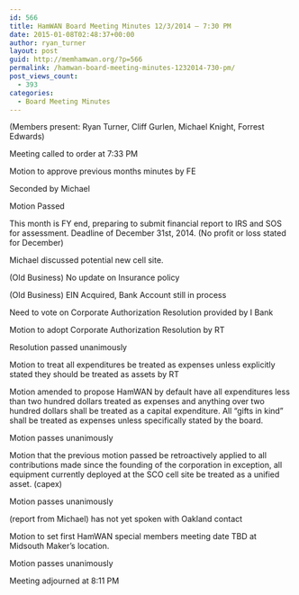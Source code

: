 ```yaml
---
id: 566
title: HamWAN Board Meeting Minutes 12/3/2014 – 7:30 PM
date: 2015-01-08T02:48:37+00:00
author: ryan_turner
layout: post
guid: http://memhamwan.org/?p=566
permalink: /hamwan-board-meeting-minutes-1232014-730-pm/
post_views_count:
  - 393
categories:
  - Board Meeting Minutes
---
```

(Members present: Ryan Turner, Cliff Gurlen, Michael Knight, Forrest Edwards)

Meeting called to order at 7:33 PM
  
Motion to approve previous months minutes by FE
  
Seconded by Michael
  
Motion Passed
  
This month is FY end, preparing to submit financial report to IRS and SOS for assessment. Deadline of December 31st, 2014. (No profit or loss stated for December)
  
Michael discussed potential new cell site.
  
(Old Business) No update on Insurance policy
  
(Old Business) EIN Acquired, Bank Account still in process
  
Need to vote on Corporate Authorization Resolution provided by I Bank
  
Motion to adopt Corporate Authorization Resolution by RT
  
Resolution passed unanimously
  
Motion to treat all expenditures be treated as expenses unless explicitly stated they should be treated as assets by RT
  
Motion amended to propose HamWAN by default have all expenditures less than two hundred dollars treated as expenses and anything over two hundred dollars shall be treated as a capital expenditure. All “gifts in kind” shall be treated as expenses unless specifically stated by the board.
  
Motion passes unanimously
  
Motion that the previous motion passed be retroactively applied to all contributions made since the founding of the corporation in exception, all equipment currently deployed at the SCO cell site be treated as a unified asset. (capex)
  
Motion passes unanimously
  
(report from Michael) has not yet spoken with Oakland contact
  
Motion to set first HamWAN special members meeting date TBD at Midsouth Maker’s location.
  
Motion passes unanimously
  
Meeting adjourned at 8:11 PM